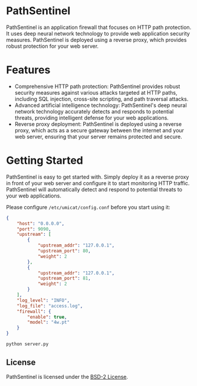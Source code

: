 # PathSentinel

PathSentinel is an application firewall that focuses on HTTP path protection. It uses deep neural network technology to provide web application security measures. PathSentinel is deployed using a reverse proxy, which provides robust protection for your web server.

# Features

-   Comprehensive HTTP path protection: PathSentinel provides robust security measures against various attacks targeted at HTTP paths, including SQL injection, cross-site scripting, and path traversal attacks.
-   Advanced artificial intelligence technology: PathSentinel's deep neural network technology accurately detects and responds to potential threats, providing intelligent defense for your web applications.
-   Reverse proxy deployment: PathSentinel is deployed using a reverse proxy, which acts as a secure gateway between the internet and your web server, ensuring that your server remains protected and secure.

# Getting Started

PathSentinel is easy to get started with. Simply deploy it as a reverse proxy in front of your web server and configure it to start monitoring HTTP traffic. PathSentinel will automatically detect and respond to potential threats to your web applications.

Please configure `/etc/umicat/config.conf` before you start using it:
```json
{
    "host": "0.0.0.0",
    "port": 9090,
    "upstream": [
        {
            "upstream_addr": "127.0.0.1",
            "upstream_port": 80,
            "weight": 2
        },
        {
            "upstream_addr": "127.0.0.1",
            "upstream_port": 81,
            "weight": 2
        }
    ],
    "log_level": "INFO",
    "log_file": "access.log",
    "firewall": {
        "enable": true,
        "model": "4w.pt"
    }
}
```

```bash
python server.py
```

## License

PathSentinel is licensed under the [BSD-2 License](./LICENSE).